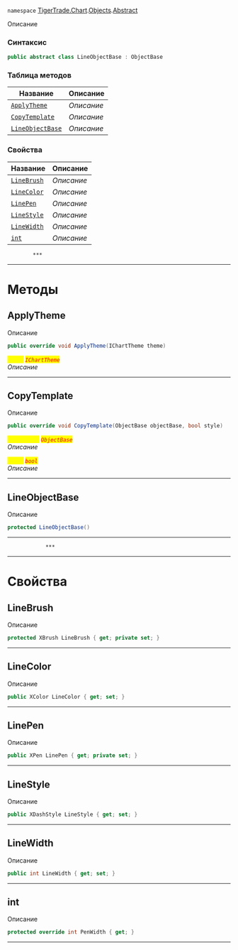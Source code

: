 
`namespace` [TigerTrade.Chart](../../../TigerTrade.Chart.md).[Objects](../../../TigerTrade.Chart/Objects.md).[Abstract](../../../TigerTrade.Chart/Objects/Abstract.md)


Описание

### Синтаксис
```csharp
public abstract class LineObjectBase : ObjectBase
```


### Таблица методов
| Название | Описание |
| --- | --- |
| [`ApplyTheme`](./LineObjectBase.cs/Методы/ApplyTheme.md) | *Описание* |
| [`CopyTemplate`](./LineObjectBase.cs/Методы/CopyTemplate.md) | *Описание* |
| [`LineObjectBase`](./LineObjectBase.cs/Методы/LineObjectBase.md) | *Описание* |

### Свойства
| Название | Описание |
| --- | --- |
| [`LineBrush`](./LineObjectBase.cs/Свойства/LineBrush.md) | *Описание* |
| [`LineColor`](./LineObjectBase.cs/Свойства/LineColor.md) | *Описание* |
| [`LinePen`](./LineObjectBase.cs/Свойства/LinePen.md) | *Описание* |
| [`LineStyle`](./LineObjectBase.cs/Свойства/LineStyle.md) | *Описание* |
| [`LineWidth`](./LineObjectBase.cs/Свойства/LineWidth.md) | *Описание* |
| [`int`](./LineObjectBase.cs/Свойства/int.md) | *Описание* |




            ***
  ***
  # Методы

## ApplyTheme
Описание

```csharp
public override void ApplyTheme(IChartTheme theme)
```

<mark style="color:yellow;">`theme`</mark> <mark style="color:red;">*`IChartTheme`*</mark>  
 *Описание*  


***                

## CopyTemplate
Описание

```csharp
public override void CopyTemplate(ObjectBase objectBase, bool style)
```
<mark style="color:yellow;">`objectBase`</mark> <mark style="color:red;">*`ObjectBase`*</mark>  
 *Описание*  

<mark style="color:yellow;">`style`</mark> <mark style="color:red;">*`bool`*</mark>  
 *Описание*  


***                

## LineObjectBase
Описание

```csharp
protected LineObjectBase()
```

***                
                ***
  ***
  # Свойства

## LineBrush
Описание

```csharp
protected XBrush LineBrush { get; private set; }
```
***

## LineColor
Описание

```csharp
public XColor LineColor { get; set; }
```
***

## LinePen
Описание

```csharp
public XPen LinePen { get; private set; }
```
***

## LineStyle
Описание

```csharp
public XDashStyle LineStyle { get; set; }
```
***

## LineWidth
Описание

```csharp
public int LineWidth { get; set; }
```
***

## int
Описание

```csharp
protected override int PenWidth { get; }
```
***

